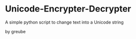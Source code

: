 # Unicode-Encrypter-Decrypter
A simple python script to change text into a Unicode string

by greube
